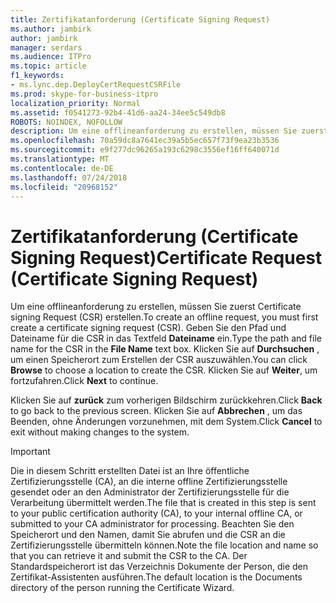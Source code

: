```yaml
---
title: Zertifikatanforderung (Certificate Signing Request)
ms.author: jambirk
author: jambirk
manager: serdars
ms.audience: ITPro
ms.topic: article
f1_keywords:
- ms.lync.dep.DeployCertRequestCSRFile
ms.prod: skype-for-business-itpro
localization_priority: Normal
ms.assetid: f0541273-92b4-41d6-aa24-34ee5c549db8
ROBOTS: NOINDEX, NOFOLLOW
description: Um eine offlineanforderung zu erstellen, müssen Sie zuerst Certificate signing Request (CSR) erstellen. Geben Sie den Pfad und Dateiname für die CSR in das Textfeld Dateiname ein. Sie können klicken Sie auf Durchsuchen, um einen Speicherort für die CSR erstellen auszuwählen. Klicken Sie auf Weiter, um fortzufahren.
ms.openlocfilehash: 70a59dc8a7641ec39a5b5ec657f73f9ea23b3536
ms.sourcegitcommit: e9f277dc96265a193c6298c3556ef16ff640071d
ms.translationtype: MT
ms.contentlocale: de-DE
ms.lasthandoff: 07/24/2018
ms.locfileid: "20968152"
---
```

# <a name="certificate-request-certificate-signing-request"></a><span data-ttu-id="08d79-106">Zertifikatanforderung (Certificate Signing Request)</span><span class="sxs-lookup"><span data-stu-id="08d79-106">Certificate Request (Certificate Signing Request)</span></span>
 
<span data-ttu-id="08d79-107">Um eine offlineanforderung zu erstellen, müssen Sie zuerst Certificate signing Request (CSR) erstellen.</span><span class="sxs-lookup"><span data-stu-id="08d79-107">To create an offline request, you must first create a certificate signing request (CSR).</span></span> <span data-ttu-id="08d79-108">Geben Sie den Pfad und Dateiname für die CSR in das Textfeld **Dateiname** ein.</span><span class="sxs-lookup"><span data-stu-id="08d79-108">Type the path and file name for the CSR in the **File Name** text box.</span></span> <span data-ttu-id="08d79-109">Klicken Sie auf **Durchsuchen** , um einen Speicherort zum Erstellen der CSR auszuwählen.</span><span class="sxs-lookup"><span data-stu-id="08d79-109">You can click **Browse** to choose a location to create the CSR.</span></span> <span data-ttu-id="08d79-110">Klicken Sie auf **Weiter**, um fortzufahren.</span><span class="sxs-lookup"><span data-stu-id="08d79-110">Click **Next** to continue.</span></span>
  
<span data-ttu-id="08d79-111">Klicken Sie auf **zurück** zum vorherigen Bildschirm zurückkehren.</span><span class="sxs-lookup"><span data-stu-id="08d79-111">Click **Back** to go back to the previous screen.</span></span> <span data-ttu-id="08d79-112">Klicken Sie auf **Abbrechen** , um das Beenden, ohne Änderungen vorzunehmen, mit dem System.</span><span class="sxs-lookup"><span data-stu-id="08d79-112">Click **Cancel** to exit without making changes to the system.</span></span>
  
> [!IMPORTANT]
> <span data-ttu-id="08d79-113">Die in diesem Schritt erstellten Datei ist an Ihre öffentliche Zertifizierungsstelle (CA), an die interne offline Zertifizierungsstelle gesendet oder an den Administrator der Zertifizierungsstelle für die Verarbeitung übermittelt werden.</span><span class="sxs-lookup"><span data-stu-id="08d79-113">The file that is created in this step is sent to your public certification authority (CA), to your internal offline CA, or submitted to your CA administrator for processing.</span></span> <span data-ttu-id="08d79-114">Beachten Sie den Speicherort und den Namen, damit Sie abrufen und die CSR an die Zertifizierungsstelle übermitteln können.</span><span class="sxs-lookup"><span data-stu-id="08d79-114">Note the file location and name so that you can retrieve it and submit the CSR to the CA.</span></span> <span data-ttu-id="08d79-115">Der Standardspeicherort ist das Verzeichnis Dokumente der Person, die den Zertifikat-Assistenten ausführen.</span><span class="sxs-lookup"><span data-stu-id="08d79-115">The default location is the Documents directory of the person running the Certificate Wizard.</span></span> 
  

